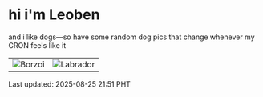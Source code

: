 # hi i'm Leoben

and i like dogs—so have some random dog pics that change whenever my CRON feels like it

|  |  |
|--------|----------|
| ![Borzoi](https://random-dog-vercel.vercel.app/api/random-borzoi?v=1756129903) | ![Labrador](https://random-dog-vercel.vercel.app/api/random-labrador?v=1756129903) |

Last updated: 2025-08-25 21:51 PHT

